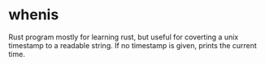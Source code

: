 # whenis

Rust program mostly for learning rust, but useful for coverting a unix timestamp to a readable string. If no timestamp is given, prints the current time.
